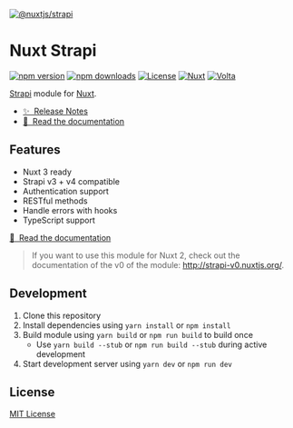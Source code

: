 [![@nuxtjs/strapi](./docs/public/cover.png)](https://strapi.nuxtjs.org)

# Nuxt Strapi

[![npm version][npm-version-src]][npm-version-href]
[![npm downloads][npm-downloads-src]][npm-downloads-href]
[![License][license-src]][license-href]
[![Nuxt][nuxt-src]][nuxt-href]
[![Volta][volta-src]][volta-href]

[Strapi](https://strapi.io) module for [Nuxt](https://nuxt.com).

- [✨ &nbsp;Release Notes](https://github.com/nuxt-modules/strapi/releases)
- [📖 &nbsp;Read the documentation](https://strapi.nuxtjs.org)

## Features

- Nuxt 3 ready
- Strapi v3 + v4 compatible
- Authentication support
- RESTful methods
- Handle errors with hooks
- TypeScript support

[📖 &nbsp;Read the documentation](https://strapi.nuxtjs.org)

> If you want to use this module for Nuxt 2, check out the documentation of the v0 of the module: http://strapi-v0.nuxtjs.org/.

## Development

1. Clone this repository
2. Install dependencies using `yarn install` or `npm install`
3. Build module using `yarn build` or `npm run build` to build once
   - Use `yarn build --stub` or `npm run build --stub` during active development
4. Start development server using `yarn dev` or `npm run dev`

## License

[MIT License](./LICENSE)

<!-- Badges -->
[npm-version-src]: https://img.shields.io/npm/v/@nuxtjs/strapi/latest.svg?style=flat&colorA=18181B&colorB=28CF8D
[npm-version-href]: https://npmjs.com/package/@nuxtjs/strapi

[npm-downloads-src]: https://img.shields.io/npm/dt/@nuxtjs/strapi.svg?style=flat&colorA=18181B&colorB=28CF8D
[npm-downloads-href]: https://npmjs.com/package/@nuxtjs/strapi

[license-src]: https://img.shields.io/npm/l/@nuxtjs/strapi.svg?style=flat&colorA=18181B&colorB=28CF8D
[license-href]: https://npmjs.com/package/@nuxtjs/strapi

[nuxt-src]: https://img.shields.io/badge/Nuxt-18181B?logo=nuxt.js
[nuxt-href]: https://nuxt.com

[volta-src]: https://user-images.githubusercontent.com/904724/209143798-32345f6c-3cf8-4e06-9659-f4ace4a6acde.svg
[volta-href]: https://volta.net/nuxt-modules/strapi?utm_source=nuxt_strapi_readme
